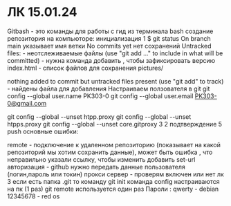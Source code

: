 # ЛК 15.01.24
Gitbash - это команды для работы с гид из терминала bash создание репозитория на компьюторе: инициализация 1 $ git status On branch main указывает имя ветки No commits yet нет сохранений Untracked files: - неотслеживаемые файлы (use "git add ..." to include in what will be committed) - нужна команда добавить , чтобы зафиксировать версию index.html - список файлов для сохранения pictures/

nothing added to commit but untracked files present (use "git add" to track) - найдены файла для добавления Настраиваем ползователя в git git config --global user.name PK303-0 git config --global user.email PK303-0@gmail.com

git config --global --unset htpp.proxy git config --global --unset htpps.proxy git config --global --unset core.gitproxy 3 2 подтверждение 5 push основные ошибки:

remote - подключение к удаленном репозиторию (показывает на какой репозиторий мы хотим сохранить данные), может быть ошибка , что неправильно указали ссылку, чтобы изменить добавить set-url
авторизация - github нужно передать данные пользователя (логин,пароль или токин)
прокси сервер - проверям включен или нет лк 3 если есть папка .git то команду git init команда config настраиваются на пк (1 раз) git remote используется один раз
Пароли : qwerty - debian 12345678 - red os

